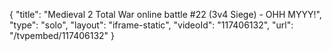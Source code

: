 {
    "title": "Medieval 2 Total War online battle #22 (3v4 Siege) - OHH MYYY!",
    "type": "solo",
    "layout": "iframe-static",
    "videoId": "117406132",
    "url": "\/tvpembed\/117406132"
}